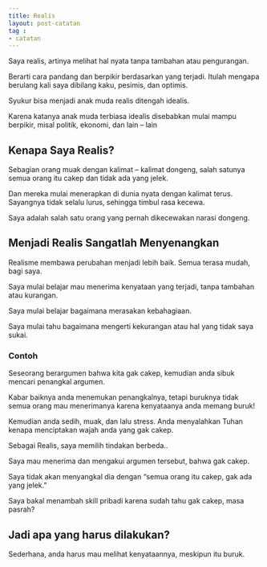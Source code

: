 ```yaml
---
title: Realis
layout: post-catatan
tag :
- catatan
---
```


Saya realis, artinya melihat hal nyata tanpa tambahan atau pengurangan.

Berarti cara pandang dan berpikir berdasarkan yang terjadi. Itulah mengapa berulang kali saya dibilang kaku, pesimis, dan optimis.

Syukur bisa menjadi anak muda realis ditengah idealis.

Karena katanya anak muda terbiasa idealis disebabkan mulai mampu berpikir, misal politik, ekonomi, dan lain – lain

## Kenapa Saya Realis?

Sebagian orang muak dengan kalimat – kalimat dongeng, salah satunya semua orang itu cakep dan tidak ada yang jelek.

Dan mereka mulai menerapkan di dunia nyata dengan kalimat terus. Sayangnya tidak selalu lurus, sehingga timbul rasa kecewa.

Saya adalah salah satu orang yang pernah dikecewakan narasi dongeng.

## Menjadi Realis Sangatlah Menyenangkan

Realisme membawa perubahan menjadi lebih baik. Semua terasa mudah, bagi saya.

Saya mulai belajar mau menerima kenyataan yang terjadi, tanpa tambahan atau kurangan.

Saya mulai belajar bagaimana merasakan kebahagiaan.

Saya mulai tahu bagaimana mengerti kekurangan atau hal yang tidak saya sukai.

### Contoh

Seseorang berargumen bahwa kita gak cakep, kemudian anda sibuk mencari penangkal argumen.

Kabar baiknya anda menemukan penangkalnya, tetapi buruknya tidak semua orang mau menerimanya karena kenyataanya anda memang buruk!

Kemudian anda sedih, muak, dan lalu stress. Anda menyalahkan Tuhan kenapa menciptakan wajah anda yang gak cakep.

Sebagai Realis, saya memilih tindakan berbeda..

Saya mau menerima dan mengakui argumen tersebut, bahwa gak cakep.

Saya tidak akan menyangkal dia dengan “semua orang itu cakep, gak ada yang jelek.”

Saya bakal menambah skill pribadi karena sudah tahu gak cakep, masa pasrah?

## Jadi apa yang harus dilakukan?

Sederhana, anda harus mau melihat kenyataannya, meskipun itu buruk.
